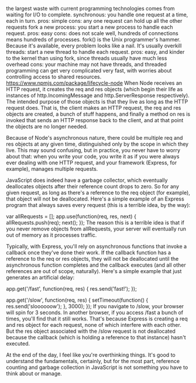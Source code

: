the largest waste with current programming technologies comes from waiting for I/O to complete. 
synchronous: you handle one request at a time, each in turn. pros: simple cons: any one request can hold up all the other requests
fork a new process: you start a new process to handle each request. pros: easy cons: does not scale well, hundreds of connections means hundreds of processes. fork() is the Unix programmer's hammer. Because it's available, every problem looks like a nail. It's usually overkill
threads: start a new thread to handle each request. pros: easy, and kinder to the kernel than using fork, since threads usually have much less overhead cons: your machine may not have threads, and threaded programming can get very complicated very fast, with worries about controlling access to shared resources.
https://www.npmjs.com/package/lifecycle-node
When Node receives an HTTP request, it creates the req and res objects (which begin their life as instances of http.IncomingMessage and http.ServerResponse respectively). The intended purpose of those objects is that they live as long as the HTTP request does. That is, the client makes an HTTP request, the req and res objects are created, a bunch of stuff happens, and finally a method on res is invoked that sends an HTTP response back to the client, and at that point the objects are no longer needed.

Because of Node's asynchronous nature, there could be multiple req and res objects at any given time, distinguished only by the scope in which they live. This may sound confusing, but in practice, you never have to worry about that: when you write your code, you write it as if you were always ever dealing with one HTTP request, and your framework (Express, for example), manages multiple requests.

JavaScript does indeed have a garbage collector, which eventually deallocates objects after their reference count drops to zero. So for any given request, as long as there's a reference to the req object (for example), that object will not be deallocated. Here's a simple example of an Express program that always saves every request (this is a terrible idea, by the way):

var allRequests = [];
app.use(function(req, res, next) {
    allRequests.push(req);
    next();
});
The reason this is a terrible idea is that if you never remove objects from allRequests, your server will eventually run out of memory as it processes traffic.

Typically, with Express, you'll rely on asynchronous functions that invoke a callback once they've done their work. If the callback function has a reference to the req or res objects, they will not be deallocated until the asynchronous function completes and the callback executes (and all other references are out of scope, naturally). Here's a simple example that just generates an artificial delay:

app.get('/fast', function(req, res) {
    res.send('fast!');
});

app.get('/slow', function(req, res) {
    setTimeout(function() {
        res.send('sloooooow');
    }, 3000);
});
If you navigate to /slow, your browser will spin for 3 seconds. In another browser, if you access /fast a bunch of times, you'll find that it still works. That's because Express is creating a req and  res object for each request, none of which interfere with each other. But the res object associated with the /slow request is not deallocated because the callback (which is holding a reference to that instance) hasn't executed.

At the end of the day, I feel like you're overthinking things. It's good to understand the fundamentals, certainly, but for the most part, reference counting and garbage collection in JavaScript is not something you have to think about or manage.
